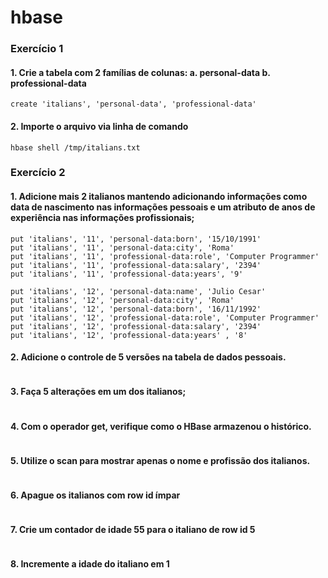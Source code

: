 # hbase

### Exercício 1

#### 1. Crie a tabela com 2 famílias de colunas:  a. personal-data b. professional-data 

```
create 'italians', 'personal-data', 'professional-data'
```

#### 2. Importe o arquivo via linha de comando 

```
hbase shell /tmp/italians.txt
```
 
### Exercício 2

#### 1. Adicione mais 2 italianos mantendo adicionando informações como data de nascimento nas informações pessoais e um atributo de anos de experiência nas informações profissionais; 

```
put 'italians', '11', 'personal-data:born', '15/10/1991' 
put 'italians', '11', 'personal-data:city', 'Roma'
put 'italians', '11', 'professional-data:role', 'Computer Programmer'
put 'italians', '11', 'professional-data:salary', '2394'
put 'italians', '11', 'professional-data:years', '9'

put 'italians', '12', 'personal-data:name', 'Julio Cesar'
put 'italians', '12', 'personal-data:city', 'Roma'
put 'italians', '12', 'personal-data:born', '16/11/1992'
put 'italians', '12', 'professional-data:role', 'Computer Programmer'
put 'italians', '12', 'professional-data:salary', '2394'
put 'italians', '12', 'professional-data:years' , '8'

```

#### 2. Adicione o controle de 5 versões na tabela de dados pessoais. 

```
```

#### 3. Faça 5 alterações em um dos italianos; 

```
```

#### 4. Com o operador get, verifique como o HBase armazenou o histórico.

```
```

#### 5. Utilize o scan para mostrar apenas o nome e profissão dos italianos.

```
```

#### 6.  Apague os italianos com row id ímpar 

```
```

#### 7. Crie um contador de idade 55 para o italiano de row id 5 

```
```

#### 8. Incremente a idade do italiano em 1 

```
```
 
 
